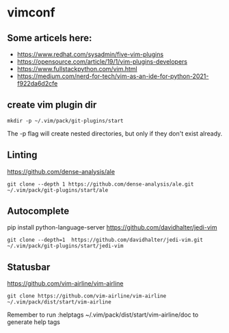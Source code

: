 # vimconf

## Some articels here:

- https://www.redhat.com/sysadmin/five-vim-plugins
- https://opensource.com/article/19/1/vim-plugins-developers
- https://www.fullstackpython.com/vim.html
- https://medium.com/nerd-for-tech/vim-as-an-ide-for-python-2021-f922da6d2cfe


## create vim plugin dir
```
mkdir -p ~/.vim/pack/git-plugins/start
```

The -p flag will create nested directories, but only if they don't exist already.


## Linting 
https://github.com/dense-analysis/ale

```
git clone --depth 1 https://github.com/dense-analysis/ale.git ~/.vim/pack/git-plugins/start/ale
```
## Autocomplete
pip install python-language-server
https://github.com/davidhalter/jedi-vim

 ```
 git clone --depth=1  https://github.com/davidhalter/jedi-vim.git ~/.vim/pack/git-plugins/start/jedi-vim
 ```
 
 ## Statusbar
 
 https://github.com/vim-airline/vim-airline
 
 ```
 git clone https://github.com/vim-airline/vim-airline ~/.vim/pack/dist/start/vim-airline
 ```
 
 Remember to run :helptags ~/.vim/pack/dist/start/vim-airline/doc to generate help tags
